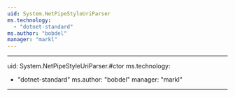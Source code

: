 ```yaml
---
uid: System.NetPipeStyleUriParser
ms.technology: 
  - "dotnet-standard"
ms.author: "bobdel"
manager: "markl"
---
```


---
uid: System.NetPipeStyleUriParser.#ctor
ms.technology: 
  - "dotnet-standard"
ms.author: "bobdel"
manager: "markl"
---
